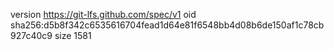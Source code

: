 version https://git-lfs.github.com/spec/v1
oid sha256:d5b8f342c6535616704fead1d64e81f6548bb4d08b6de150af1c78cb927c40c9
size 1581
